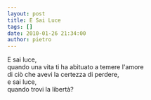 ```yaml
---
layout: post
title: E Sai Luce
tags: []
date: 2010-01-26 21:34:00
author: pietro
---
```

E sai luce,<br/>quando una vita ti ha abituato a temere l'amore<br/>di ciò che avevi la certezza di perdere,<br/>e sai luce,<br/>quando trovi la libertà?
